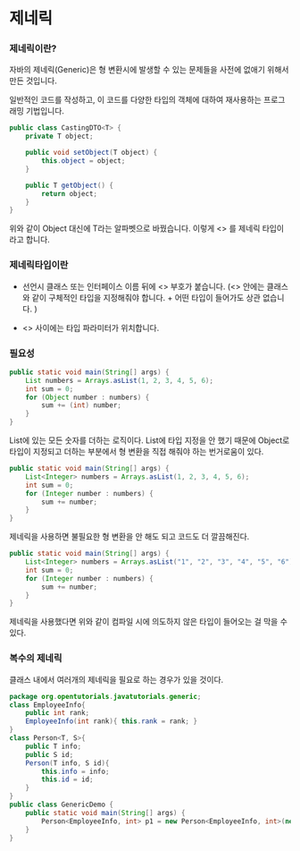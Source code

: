 # 제네릭
### 제네릭이란?
자바의 제네릭(Generic)은 형 변환시에 발생할 수 있는 문제들을 사전에 없애기 위해서 만든 것입니다.

일반적인 코드를 작성하고, 이 코드를 다양한 타입의 객체에 대하여 재사용하는 프로그래밍 기법입니다.
```java
public class CastingDTO<T> {
    private T object;

    public void setObject(T object) {
        this.object = object;
    }

    public T getObject() {
        return object;
    }
}
```
위와 같이 Object 대신에 T라는 알파벳으로 바꿨습니다. 이렇게 <> 를 제네릭 타입이라고 합니다.


### 제네릭타입이란
+ 선언시 클래스 또는 인터페이스 이름 뒤에 <> 부호가 붙습니다. (<> 안에는 클래스와 같이 구체적인 타입을 지정해줘야 합니다. + 어떤 타입이 들어가도 상관 없습니다. )

+ <> 사이에는 타입 파라미터가 위치합니다.

### 필요성
```java
public static void main(String[] args) {
    List numbers = Arrays.asList(1, 2, 3, 4, 5, 6);
    int sum = 0;
    for (Object number : numbers) {
        sum += (int) number;
    }
}
```
List에 있는 모든 숫자를 더하는 로직이다. List에 타입 지정을 안 했기 때문에 Object로 타입이 지정되고 더하는 부분에서 형 변환을 직접 해줘야 하는 번거로움이 있다.
```java
public static void main(String[] args) {
    List<Integer> numbers = Arrays.asList(1, 2, 3, 4, 5, 6);
    int sum = 0;
    for (Integer number : numbers) {
        sum += number;
    }
}
```
제네릭을 사용하면 불필요한 형 변환을 안 해도 되고 코드도 더 깔끔해진다.

```java
public static void main(String[] args) {
    List<Integer> numbers = Arrays.asList("1", "2", "3", "4", "5", "6");
    int sum = 0;
    for (Integer number : numbers) {
        sum += number;
    }
}
``` 
제네릭을 사용했다면 위와 같이 컴파일 시에 의도하지 않은 타입이 들어오는 걸 막을 수 있다.

### 복수의 제네릭
클래스 내에서 여러개의 제네릭을 필요로 하는 경우가 있을 것이다.

```java
package org.opentutorials.javatutorials.generic;
class EmployeeInfo{
    public int rank;
    EmployeeInfo(int rank){ this.rank = rank; }
}
class Person<T, S>{
    public T info;
    public S id;
    Person(T info, S id){ 
        this.info = info; 
        this.id = id;
    }
}
public class GenericDemo {
    public static void main(String[] args) {
        Person<EmployeeInfo, int> p1 = new Person<EmployeeInfo, int>(new EmployeeInfo(1), 1);
    }
}
```